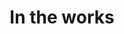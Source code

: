 ---
title: In the works
layout: post
external_url: http://blog.plotapp.io/in-the-works/
external_site: plot
---
